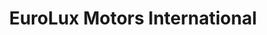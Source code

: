 ---
title: "EuroLux Motors International"
url: /surrey/eurolux-motors-international/
shop: car repair
---